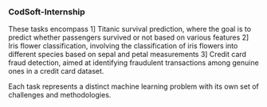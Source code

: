 ### CodSoft-Internship

These tasks encompass
1] Titanic survival prediction, where the goal is to predict whether passengers survived or not based on various features
2] Iris flower classification, involving the classification of iris flowers into different species based on sepal and petal measurements
3] Credit card fraud detection, aimed at identifying fraudulent transactions among genuine ones in a credit card dataset.

Each task represents a distinct machine learning problem with its own set of challenges and methodologies.
